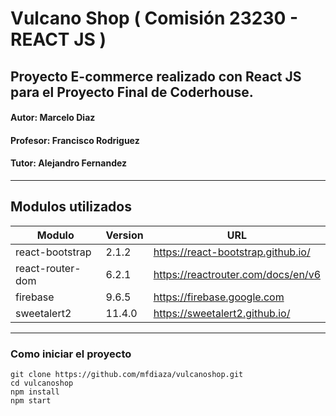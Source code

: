 # Vulcano Shop ( Comisión 23230 - REACT JS )

## Proyecto E-commerce realizado con React JS para el Proyecto Final de Coderhouse.
#### **Autor**: Marcelo Diaz
#### **Profesor**:  Francisco Rodriguez 
#### **Tutor**: Alejandro Fernandez
---

## Modulos utilizados

| Modulo | Version | URL |
| ----------- | ----------- | ----------- |
| react-bootstrap | 2.1.2 | https://react-bootstrap.github.io/ |
| react-router-dom | 6.2.1 | https://reactrouter.com/docs/en/v6 |
| firebase | 9.6.5 | https://firebase.google.com |
| sweetalert2 | 11.4.0 | https://sweetalert2.github.io/ |

---

### Como iniciar el proyecto

```
git clone https://github.com/mfdiaza/vulcanoshop.git
cd vulcanoshop
npm install
npm start
```
